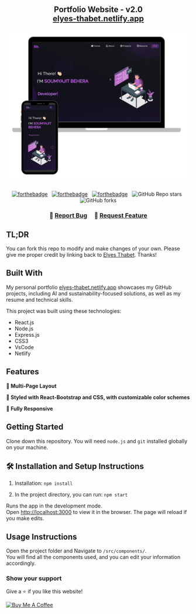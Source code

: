 <h2 align="center">
  Portfolio Website - v2.0<br/>
  <a href="https://elyes-thabet.netlify.app/" target="_blank">elyes-thabet.netlify.app</a>
</h2>
<div align="center">
  <img alt="Demo" src="./Images/readme-img1.png" />
</div>

<br/>

<center>

[![forthebadge](https://forthebadge.com/images/badges/built-with-love.svg)](https://forthebadge.com) &nbsp;
[![forthebadge](https://forthebadge.com/images/badges/made-with-javascript.svg)](https://forthebadge.com) &nbsp;
[![forthebadge](https://forthebadge.com/images/badges/open-source.svg)](https://forthebadge.com) &nbsp;
![GitHub Repo stars](https://img.shields.io/github/stars/CodeSailor411/Portfolio?color=red&logo=github&style=for-the-badge) &nbsp;
![GitHub forks](https://img.shields.io/github/forks/CodeSailor411/Portfolio?color=red&logo=github&style=for-the-badge)

</center>

<h3 align="center">
    🔹
    <a href="https://github.com/CodeSailor411/Portfolio/issues">Report Bug</a> &nbsp; &nbsp;
    🔹
    <a href="https://github.com/CodeSailor411/Portfolio/issues">Request Feature</a>
</h3>

## TL;DR

You can fork this repo to modify and make changes of your own. Please give me proper credit by linking back to [Elyes Thabet](https://github.com/CodeSailor411/Portfolio). Thanks!

## Built With

My personal portfolio <a href="https://elyes-thabet.netlify.app" target="_blank">elyes-thabet.netlify.app</a> showcases my GitHub projects, including AI and sustainability-focused solutions, as well as my resume and technical skills.<br/>

This project was built using these technologies:

- React.js
- Node.js
- Express.js
- CSS3
- VsCode
- Netlify

## Features

**📖 Multi-Page Layout**

**🎨 Styled with React-Bootstrap and CSS, with customizable color schemes**

**📱 Fully Responsive**

## Getting Started

Clone down this repository. You will need `node.js` and `git` installed globally on your machine.

## 🛠 Installation and Setup Instructions

1. Installation: `npm install`

2. In the project directory, you can run: `npm start`

Runs the app in the development mode.\
Open [http://localhost:3000](http://localhost:3000) to view it in the browser. The page will reload if you make edits.

## Usage Instructions

Open the project folder and Navigate to `/src/components/`. <br/>
You will find all the components used, and you can edit your information accordingly.

### Show your support

Give a ⭐ if you like this website!

<a href="https://www.buymeacoffee.com/elyesthabet" target="_blank"><img src="https://cdn.buymeacoffee.com/buttons/v2/default-violet.png" alt="Buy Me A Coffee" height= "60px" width= "217px" ></a>
